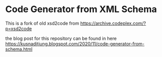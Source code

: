 # Code Generator from XML Schema 
This is a fork of old xsd2code from https://archive.codeplex.com/?p=xsd2code

the blog post for this repository can be found in here https://kusnaditjung.blogspot.com/2020/11/code-generator-from-schema.html
